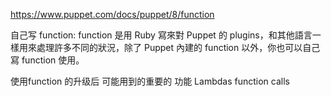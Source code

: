 
https://www.puppet.com/docs/puppet/8/function


自己写 function: 
function 是用 Ruby 寫來對 Puppet 的 plugins，和其他語言一樣用來處理許多不同的狀況，除了 Puppet 內建的 function 以外，你也可以自己寫 function 使用。


使用function 的升级后 可能用到的重要的 功能
Lambdas
function calls 
